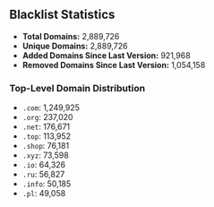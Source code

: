 ## Blacklist Statistics

- **Total Domains:** 2,889,726
- **Unique Domains:** 2,889,726
- **Added Domains Since Last Version:** 921,968
- **Removed Domains Since Last Version:** 1,054,158

### Top-Level Domain Distribution

-  `.com`: 1,249,925
-  `.org`: 237,020
-  `.net`: 176,671
-  `.top`: 113,952
-  `.shop`: 76,181
-  `.xyz`: 73,598
-  `.io`: 64,326
-  `.ru`: 56,827
-  `.info`: 50,185
-  `.pl`: 49,058
